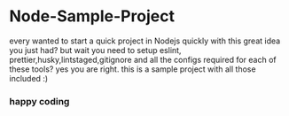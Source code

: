 # Node-Sample-Project
every wanted to start a quick project in Nodejs quickly with this great idea you just had?
but wait you need to setup  eslint, prettier,husky,lintstaged,gitignore and all the configs required for each of these tools? yes you are right. this is a sample project with all those included :)
### happy coding

